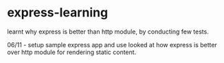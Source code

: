 # express-learning

learnt why express is better than http module, by conducting few tests.

06/11 - setup sample express app and use looked at how express is better over http module for rendering static content.

